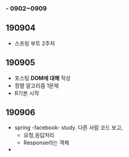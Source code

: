 ### - 0902~0909



## 190904

- 스프링 부트 2주차 

  

## 190905

- 포스팅 **DOM에 대해** 작성
- 정렬 알고리즘 1문제
- R기본 시작



## 190906

- spring -facebook- study. 다른 사람 코드 보고,
  - 요청,응답처리
  - Response라는 객체
- 